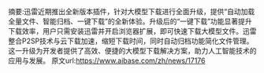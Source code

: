 摘要:迅雷近期推出全新版本插件，针对大模型下载进行全面升级，提供“自动加载全量文件、智能归档、一键下载”的全新体验。升级后的“一键下载”功能显著提升下载效率，用户只需安装迅雷并开启浏览器扩展，即可快速下载大模型文件。迅雷整合P2SP技术与云下载加速，缩短下载时间，同时自动归档功能简化文件管理。这一升级为开发者提供了高效、便捷的大模型下载解决方案，助力人工智能技术的应用与发展。
原文url:https://www.aibase.com/zh/news/17176